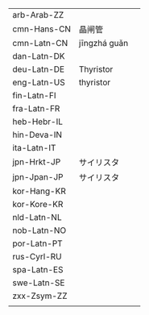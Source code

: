 | | | |
|-|-|-|
| arb-Arab-ZZ |  |  |
| cmn-Hans-CN | 晶闸管 |  |
| cmn-Latn-CN | jīngzhá guǎn |  |
| dan-Latn-DK |  |  |
| deu-Latn-DE | Thyristor |  |
| eng-Latn-US | thyristor |  |
| fin-Latn-FI |  |  |
| fra-Latn-FR |  |  |
| heb-Hebr-IL |  |  |
| hin-Deva-IN |  |  |
| ita-Latn-IT |  |  |
| jpn-Hrkt-JP | サイリスタ |  |
| jpn-Jpan-JP | サイリスタ |  |
| kor-Hang-KR |  |  |
| kor-Kore-KR |  |  |
| nld-Latn-NL |  |  |
| nob-Latn-NO |  |  |
| por-Latn-PT |  |  |
| rus-Cyrl-RU |  |  |
| spa-Latn-ES |  |  |
| swe-Latn-SE |  |  |
| zxx-Zsym-ZZ |  |  |
|  |  |  |